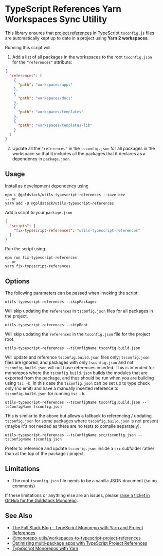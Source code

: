 # TypeScript References Yarn Workspaces Sync Utility

This library ensures that [project references](https://www.typescriptlang.org/docs/handbook/project-references.html) in TypeScript `tsconfig.js` files are automatically kept up to date in a project using **Yarn 2 workspaces**.

Running this script will:

1. Add a list of all packages in the workspaces to the root `tsconfig.json` for the `"references"` attribute:

```json
{
  "references": [
    {
      "path": "workspaces/apps"
    },
    {
      "path": "workspaces/docs"
    },
    {
      "path": "workspaces/templates"
    },
    {
      "path": "workspaces/templates-lib"
    }
  ]
}
```

2. Update all the `"references"` in the `tsconfig.json` for all packages in the workspace so that it includes all the packages that it declares as a dependency in `package.json`.

## Usage

Install as development dependency using

```
npm i @goldstack/utils-typescript-references --save-dev
-- or
yarn add -D @goldstack/utils-typescript-references
```

Add a script to your `package.json`

```json
{
  "scripts": {
    "fix-typescript-references": "utils-typescript-references"
  }
}
```

Run the script using

```
npm run fix-typescript-references
-- or
yarn fix-typescript-references
```

## Options

The following parameters can be passed when invoking the script:

`utils-typescript-references --skipPackages`

Will skip updating the `references` in `tsconfig.json` files for all packages in the project.

`utils-typescript-references --skipRoot`

Will skip updating the `references` in the `tsconfig.json` file for the project root.

`utils-typescript-references --tsConfigName tsconfig.build.json`

Will update and reference `tsconfig.build.json` files only; `tsconfig.json` files are ignored, and packages
with only `tsconfig.json` and not `tsconfig.build.json` will not have references inserted.  This is intended
for monorepos where the `tsconfig.build.json` builds the modules that are exported from the package, and thus
should be run when you are building using `tsc -b`.  In this case the `tsconfig.json` can be set up to type
check only (no emit) and have a manually inserted reference to `tsconfig.build.json` for running `tsc -b`. 

`utils-typescript-references --tsConfigName tsconfig.build.json --tsConfigName tsconfig.json`

This is similar to the above but allows a fallback to referencing / updating `tsconfig.json` for some packages
where `tsconfig.build.json` is not present (maybe it's not needed as there are no tests to compile separately).

`utils-typescript-references --tsConfigName src/tsconfig.json --tsConfigName tsconfig.json`

Prefer to reference and update `tsconfig.json` inside a `src` subfolder rather than at the top
of the package / project.



## Limitations

- The root `tsconfig.json` file needs to be a vanilla JSON document (so no comments)

If these limitations or anything else are an issues, please [raise a ticket in GitHub for the Goldstack Monorepo](https://github.com/goldstack/goldstack/issues).

## See Also

- [The Full Stack Blog - TypeScript Monorepo with Yarn and Project References](https://maxrohde.com/2021/10/01/typescript-monorepo-with-yarn-and-project-references/)
- [@monorepo-utils/workspaces-to-typescript-project-references](https://github.com/azu/monorepo-utils/tree/master/packages/@monorepo-utils/workspaces-to-typescript-project-references#readme)
- [Optimizing multi-package apps with TypeScript Project References](https://ebaytech.berlin/optimizing-multi-package-apps-with-typescript-project-references-d5c57a3b4440)
- [TypeScript Monorepos with Yarn](https://semaphoreci.com/blog/typescript-monorepos-with-yarn)
